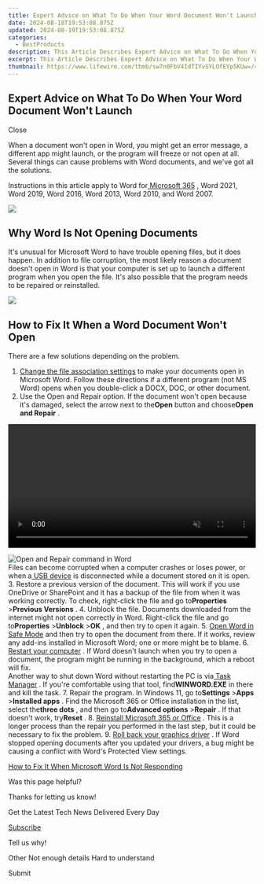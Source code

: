 ```yaml
---
title: Expert Advice on What To Do When Your Word Document Won't Launch
date: 2024-08-18T19:53:08.875Z
updated: 2024-08-19T19:53:08.875Z
categories:
  - BestProducts
description: This Article Describes Expert Advice on What To Do When Your Word Document Won't Launch
excerpt: This Article Describes Expert Advice on What To Do When Your Word Document Won't Launch
thumbnail: https://www.lifewire.com/thmb/sw7n0FbV4IdTIYvSYLOfEYp5KUw=/400x300/filters:no_upscale():max_bytes(150000):strip_icc():format(webp)/GettyImages-175738585-ff74cca19089474bb5792d910d8604da.jpg
---
```


## Expert Advice on What To Do When Your Word Document Won't Launch

Close 

 When a document won't open in Word, you might get an error message, a different app might launch, or the program will freeze or not open at all. Several things can cause problems with Word documents, and we've got all the solutions.

 Instructions in this article apply to Word for[ Microsoft 365](https://www.lifewire.com/microsoft-office-4156573) , Word 2021, Word 2019, Word 2016, Word 2013, Word 2010, and Word 2007.

<!-- affiliate ads begin -->
<a href="https://secure.2checkout.com/order/checkout.php?PRODS=3727260&QTY=1&AFFILIATE=108875&CART=1"><img src="http://www.aiseesoft.com/avangate/30p/banner.jpg" border="0"></a>
<!-- affiliate ads end -->
##  Why Word Is Not Opening Documents 

 It's unusual for Microsoft Word to have trouble opening files, but it does happen. In addition to file corruption, the most likely reason a document doesn't open in Word is that your computer is set up to launch a different program when you open the file. It's also possible that the program needs to be repaired or reinstalled.

<!-- affiliate ads begin -->
<a href="https://estore.winxdvd.com/order/checkout.php?PRODS=12653853&QTY=1&AFFILIATE=108875&CART=1"><img src="https://secure.avangate.com/images/merchant/bcb41ccdc4363c6848a1d760f26c28a0/products/14_videoproc-converter-ai-box.png" border="0"></a>
<!-- affiliate ads end -->
##  How to Fix It When a Word Document Won't Open 

 There are a few solutions depending on the problem.

1. [ Change the file association settings](https://www.lifewire.com/how-to-change-file-associations-in-windows-2624477) to make your documents open in Microsoft Word. Follow these directions if a different program (not MS Word) opens when you double-click a DOCX, DOC, or other document.
2. Use the Open and Repair option. If the document won't open because it's damaged, select the arrow next to the**Open** button and choose**Open and Repair** .  
<!-- affiliate ads begin -->
<a href="https://secure.2checkout.com/order/checkout.php?PRODS=36506229&QTY=1&AFFILIATE=108875&CART=1"><video width="100%" height="" class="rounded-t-md shadow-lg relative z-20" controls="" autoplay="" loop="" muted="" playsinline="" webkit-playinginline="">
<source type="video/mp4" src="https://aidaform.com/images/videos/aidaform-welcome-site.mp4"><source type="video/webm" src="https://aidaform.com/images/videos/aidaform-welcome-site.webm"></video></a>
<!-- affiliate ads end -->
![Open and Repair command in Word](https://www.lifewire.com/thmb/Uqy1JdN9YL2Rbp7K1mqt5O4y5J4=/1500x0/filters:no_upscale():max_bytes(150000):strip_icc():format(webp)/003-microsoft-word-files-wont-open-3540218-cb98ca350e624669bf4b7361e60c5a4f.jpg)  
 Files can become corrupted when a computer crashes or loses power, or when a[ USB device](https://www.lifewire.com/universal-serial-bus-usb-2626039) is disconnected while a document stored on it is open.
3. Restore a previous version of the document. This will work if you use OneDrive or SharePoint and it has a backup of the file from when it was working correctly. To check, right-click the file and go to**Properties** \>**Previous Versions** .
4. Unblock the file. Documents downloaded from the internet might not open correctly in Word. Right-click the file and go to**Properties** \>**Unblock** \>**OK** , and then try to open it again.
5. [ Open Word in Safe Mode](https://www.lifewire.com/using-safe-mode-to-diagnose-word-3540220) and then try to open the document from there. If it works, review any add-ins installed in Microsoft Word; one or more might be to blame.
6. [ Restart your computer](https://www.lifewire.com/how-to-reboot-a-computer-2624568) . If Word doesn't launch when you try to open a document, the program might be running in the background, which a reboot will fix.  
 Another way to shut down Word without restarting the PC is via[ Task Manager](https://www.lifewire.com/task-manager-2626025) . If you're comfortable using that tool, find**WINWORD.EXE** in there and kill the task.
7. Repair the program. In Windows 11, go to**Settings** \>**Apps** \>**Installed apps** . Find the Microsoft 365 or Office installation in the list, select the**three dots** , and then go to**Advanced options** \>**Repair** . If that doesn't work, try**Reset** .
8. [ Reinstall Microsoft 365 or Office](https://www.lifewire.com/what-is-the-proper-way-to-reinstall-a-software-program-2624478) . This is a longer process than the repair you performed in the last step, but it could be necessary to fix the problem.
9. [ Roll back your graphics driver](https://www.lifewire.com/how-to-roll-back-a-driver-in-windows-2619217) . If Word stopped opening documents after you updated your drivers, a bug might be causing a conflict with Word's Protected View settings.

[  How to Fix It When Microsoft Word Is Not Responding ](https://www.lifewire.com/fix-microsoft-word-not-responding-4688998) 

Was this page helpful?

Thanks for letting us know!

 Get the Latest Tech News Delivered Every Day

[ Subscribe ](https://www.lifewire.com/#) 

Tell us why!

 Other  Not enough details  Hard to understand 

 Submit 

<ins class="adsbygoogle"
     style="display:block"
     data-ad-format="autorelaxed"
     data-ad-client="ca-pub-7571918770474297"
     data-ad-slot="1223367746"></ins>



<ins class="adsbygoogle"
     style="display:block"
     data-ad-client="ca-pub-7571918770474297"
     data-ad-slot="8358498916"
     data-ad-format="auto"
     data-full-width-responsive="true"></ins>


